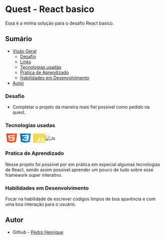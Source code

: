 # Quest -  React basico 

Essa é a minha solução para o desafio React basico.

## Sumário

- [Visão Geral](#visão-geral)
  - [Desafio](#desafio)
  - [Links](#links)
  - [Tecnologias usadas](#tecnologias-usadas)
  - [Pratica de Aprendizado](#pratica-de-aprendizado)
  - [Habilidades em Desenvolvimento](#habilidades-em-desenvolvimento)
- [Autor](#autor)

### Desafio

- Completar o projeto da maneira mais fiel possível como pedido na quest.

### Tecnologias usadas

<img align="center" alt="HTML" height="30" width="40" src="https://raw.githubusercontent.com/devicons/devicon/master/icons/html5/html5-original.svg">  <img align="center" alt="CSS" height="30" width="40" src="https://raw.githubusercontent.com/devicons/devicon/master/icons/css3/css3-original.svg">
<img align="center" alt="Js" height="30" width="40" src="https://raw.githubusercontent.com/devicons/devicon/master/icons/javascript/javascript-plain.svg"><img align="center" alt="Js" height="30" width="40" src="https://cdn.jsdelivr.net/gh/devicons/devicon/icons/react/react-original.svg" />


### Pratica de Aprendizado

Nesse projeto foi possível por em prática em especial algumas tecnologias de React, sendo assim possível aprender um pouco de tudo sobre esse framework super interativo.  

### Habilidades em Desenvolvimento

Focar na habilidade de escrever códigos limpos de boa aparência e com uma boa interação para o usuário. 

## Autor

- Github - [Pedro Henrique](https://github.com/pk-hue)
